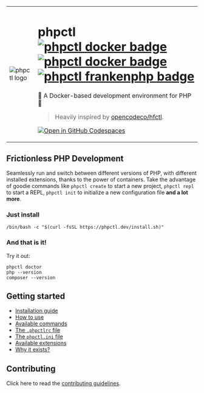 <table>
  <tr>
    <td>
      <img alt="phpctl logo" src="https://github.com/opencodeco/phpctl/assets/183722/f241cca0-aa1d-4776-b4f7-ff17c3f11955">
    </td>
    <td>
      <h1>
        phpctl
        <a href="https://github.com/opencodeco/phpctl/actions/workflows/docker.yml"><img alt="phpctl docker badge" src="https://github.com/opencodeco/phpctl/actions/workflows/docker.yml/badge.svg"></a>
        <a href="https://github.com/opencodeco/phpctl/actions/workflows/devcontainer.yml"><img alt="phpctl docker badge" src="https://github.com/opencodeco/phpctl/actions/workflows/devcontainer.yml/badge.svg"></a>
        <a href="https://github.com/opencodeco/phpctl/actions/workflows/frankenphp.yml"><img alt="phpctl frankenphp badge" src="https://github.com/opencodeco/phpctl/actions/workflows/frankenphp.yml/badge.svg"></a>
      </h1>
      <p>🐳 A Docker-based development environment for PHP 🐘</p>
      <blockquote>Heavily inspired by <a href="https://github.com/opencodeco/hfctl">opencodeco/hfctl</a>.</blockquote>
      <p><a href="https://codespaces.new/opencodeco/phpctl?machine=standardLinux32gb"><img alt="Open in GitHub Codespaces" src="https://github.com/codespaces/badge.svg"></a></p>
    </td>
  </tr>
</table>

## Frictionless PHP Development

Seamlessly run and switch between different versions of PHP, with different installed extensions, thanks to the power of containers.
Take the advantage of goodie commands like `phpctl create` to start a new project, `phpctl repl` to start a REPL, `phpctl init` to initialize a new configuration file **and a lot more**.

### Just install
```shell
/bin/bash -c "$(curl -fsSL https://phpctl.dev/install.sh)"
```
### And that is it!
Try it out:
```shell
phpctl doctor
php --version
composer --version
```

## Getting started

- [Installation guide](https://phpctl.dev/#installation)
- [How to use](https://phpctl.dev/#usage)
- [Available commands](https://phpctl.dev/commands)
- [The `.phpctlrc` file](https://phpctl.dev/phpctlrc)
- [The `phpctl.ini` file](https://phpctl.dev/phpctlini)
- [Available extensions](https://phpctl.dev/extensions)
- [Why it exists?](https://phpctl.dev/why)

## Contributing
Click here to read the [contributing guidelines](CONTRIBUTING.md).
